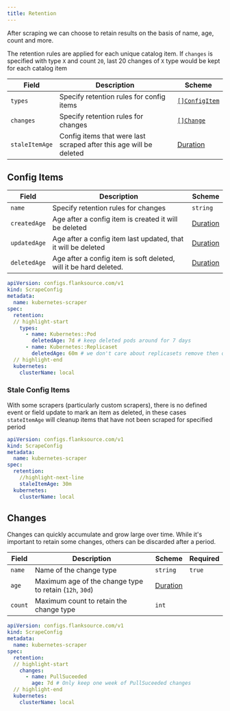 ```yaml
---
title: Retention
---
```


After scraping we can choose to retain results on the basis of name, age, count and more.

The retention rules are applied for each unique catalog item. If `changes` is specified with type `X` and count `20`, last 20 changes of `X` type would be kept for each catalog item

| Field          | Description                                                  | Scheme                                |
| -------------- | ------------------------------------------------------------ | ------------------------------------- |
| `types`        | Specify retention rules for config items                     | [`[]ConfigItem`](#config-items)    |
| `changes`      | Specify retention rules for changes                          | [`[]Change`](#changes)    |
| `staleItemAge` | Config items that were last scraped after this age will be deleted | [Duration](/reference/types#duration) |

## Config Items


| Field        | Description                                                  | Scheme                                |
| ------------ | ------------------------------------------------------------ | ------------------------------------- |
| `name`       | Specify retention rules for changes                          | `string`                              |
| `createdAge` | Age after a config item is created it will be deleted        | [Duration](/reference/types#duration) |
| `updatedAge` | Age after a config item last updated, that it will be deleted | [Duration](/reference/types#duration) |
| `deletedAge` | Age after a config item is soft deleted, will it be hard deleted. | [Duration](/reference/types#duration) |

```yaml title="kubernetes-scraper.yaml"
apiVersion: configs.flanksource.com/v1
kind: ScrapeConfig
metadata:
  name: kubernetes-scraper
spec:
  retention:
  // highlight-start
    types:
      - name: Kubernetes::Pod
        deletedAge: 7d # keep deleted pods around for 7 days
      - name: Kubernetes::Replicaset
      	deletedAge: 60m # we don't care about replicasets remove then quickly
  // highlight-end
  kubernetes:
    clusterName: local
```
### Stale Config Items

With some scrapers (particularly custom scrapers), there is no defined event or field update to mark an item as deleted, in these cases `stateItemAge` will cleanup items that have not been scraped for specified period

```yaml title="kubernetes-scraper.yaml"
apiVersion: configs.flanksource.com/v1
kind: ScrapeConfig
metadata:
  name: kubernetes-scraper
spec:
  retention:
  	//highlight-next-line
    staleItemAge: 30m
  kubernetes:
    clusterName: local
```


## Changes

Changes can quickly accumulate and grow large over time. While it's important to retain some changes, others can be discarded after a period.




| Field   | Description                                             | Scheme                                | Required |
| ------- | ------------------------------------------------------- | ------------------------------------- | -------- |
| `name`  | Name of the change type                                 | `string`                              | `true`   |
| `age`   | Maximum age of the change type to retain (`12h`, `30d`) | [Duration](/reference/types#duration) |          |
| `count` | Maximum count to retain the change type                 | `int`                                 |          |

```yaml title="kubernetes-scraper.yaml"
apiVersion: configs.flanksource.com/v1
kind: ScrapeConfig
metadata:
  name: kubernetes-scraper
spec:
  retention:
  // highlight-start
    changes:
      - name: PullSuceeded
        age: 7d # Only keep one week of PullSuceeded changes
  // highlight-end
  kubernetes:
    clusterName: local
```

